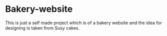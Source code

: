 # Bakery-website

This is just a self made project which is of a bakery website and the idea for designing is taken from Susy cakes.
